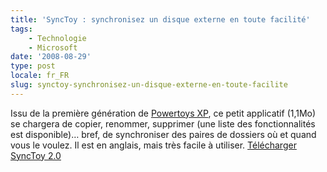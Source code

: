 ```yaml
---
title: 'SyncToy : synchronisez un disque externe en toute facilité'
tags:
    - Technologie
    - Microsoft
date: '2008-08-29'
type: post
locale: fr_FR
slug: synctoy-synchronisez-un-disque-externe-en-toute-facilite
---
```


Issu de la première génération de [Powertoys XP](http://fr.wikipedia.org/wiki/Powertoys), ce petit applicatif (1,1Mo) se chargera de copier, renommer, supprimer (une liste des fonctionnalités est disponible)… bref, de synchroniser des paires de dossiers où et quand vous le voulez. Il est en anglais, mais très facile à utiliser. [Télécharger SyncToy 2.0](http://www.microsoft.com/en-us/download/details.aspx?id=15155)
